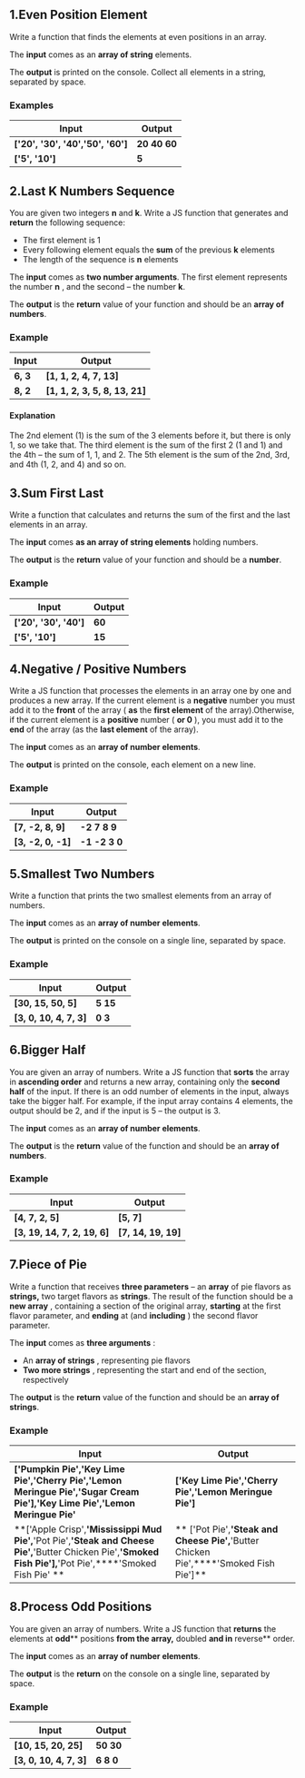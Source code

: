 ## 1.Even Position Element

Write a function that finds the elements at even positions in an array.

The **input** comes as an **array of string** elements.

The **output** is printed on the console. Collect all elements in a string, separated by space.

### Examples

| **Input** | **Output** |
| --- | --- |
| **['20', '30', '40','50', '60']** | **20 40 60** |
| **['5', '10']** | **5** |


## 2.Last K Numbers Sequence

You are given two integers **n** and **k**. Write a JS function that generates and **return** the following sequence:

- The first element is 1
- Every following element equals the **sum** of the previous **k** elements
- The length of the sequence is **n** elements

The **input** comes as **two number arguments**. The first element represents the number **n** , and the second – the number **k**.

The **output** is the **return** value of your function and should be an **array of numbers**.

### Example

| **Input** | **Output** |
| --- | --- |
| **6, 3** | **[1, 1, 2, 4, 7, 13]** |
| **8, 2** | **[1, 1, 2, 3, 5, 8, 13, 21]** |

#### Explanation

The 2nd element (1) is the sum of the 3 elements before it, but there is only 1, so we take that. The third element is the sum of the first 2 (1 and 1) and the 4th – the sum of 1, 1, and 2. The 5th element is the sum of the 2nd, 3rd, and 4th (1, 2, and 4) and so on.


## 3.Sum First Last

Write a function that calculates and returns the sum of the first and the last elements in an array.

The **input** comes **as an array of string elements** holding numbers.

The **output** is the **return** value of your function and should be a **number**.

### Example

| **Input** | **Output** |
| --- | --- |
| **['20', '30', '40']** | **60** |
| **['5', '10']** | **15** |


## 4.Negative / Positive Numbers

Write a JS function that processes the elements in an array one by one and produces a new array. If the current element is a **negative** number you must add it to the **front** of the array ( **as** the **first element** of the array).Otherwise, if the current element is a **positive** number ( **or 0** ), you must add it to the **end** of the array (as the **last element** of the array).

The **input** comes as an **array of number elements**.

The **output** is printed on the console, each element on a new line.

### Example

| **Input** | **Output** |
| --- | --- |
| **[7, -2, 8, 9]** | **-2** **7** **8** **9** |
|**[3, -2, 0, -1]** | **-1** **-2** **3** **0** |


## 5.Smallest Two Numbers

Write a function that prints the two smallest elements from an array of numbers.

The **input** comes as an **array of number elements**.

The **output** is printed on the console on a single line, separated by space.

### Example

| **Input** | **Output** |
| --- | --- |
| **[30, 15, 50, 5]** | **5 15** |
| **[3, 0, 10, 4, 7, 3]** | **0 3** |

## 6.Bigger Half

You are given an array of numbers. Write a JS function that **sorts** the array in **ascending order** and returns a new array, containing only the **second half** of the input. If there is an odd number of elements in the input, always take the bigger half. For example, if the input array contains 4 elements, the output should be 2, and if the input is 5 – the output is 3.

The **input** comes as an **array of number elements**.

The **output** is the **return** value of the function and should be an **array of numbers**.

### Example

| **Input** | **Output** |
| --- | --- |
| **[4, 7, 2, 5]** | **[5, 7]** |
| **[3, 19, 14, 7, 2, 19, 6]** | **[7, 14, 19, 19]** |


## 7.Piece of Pie

Write a function that receives **three parameters** – an **array** of pie flavors as **strings,** two target flavors as **strings**. The result of the function should be a **new array** , containing a section of the original array, **starting** at the first flavor parameter, and **ending** at (and **including** ) the second flavor parameter.

The **input** comes as **three arguments** :

- An **array of strings** , representing pie flavors
- **Two more strings** , representing the start and end of the section, respectively

The **output** is the **return** value of the function and should be an **array of strings**.

### Example

| **Input** | **Output** |
| --- | --- |
| **['Pumpkin Pie',****'Key Lime Pie',****'Cherry Pie',****'Lemon Meringue Pie',****'Sugar Cream Pie'],****'Key Lime Pie',****'Lemon Meringue Pie'** | **['Key Lime Pie',****'Cherry Pie',****'Lemon Meringue Pie']** |
| **['Apple Crisp',****'Mississippi Mud Pie',****'Pot Pie',****'Steak and Cheese Pie',****'Butter Chicken Pie',****'Smoked Fish Pie'],****'Pot Pie',****'Smoked Fish Pie' **|** ['Pot Pie',****'Steak and Cheese Pie',****'Butter Chicken Pie',****'Smoked Fish Pie']** |


## 8.Process Odd Positions

You are given an array of numbers. Write a JS function that **returns** the elements at **odd**** positions **from the array,** doubled **and in** reverse** order.

The **input** comes as an **array of number elements**.

The **output** is the **return** on the console on a single line, separated by space.

### Example

| **Input** | **Output** |
| --- | --- |
| **[10, 15, 20, 25]** | **50 30** |
| **[3, 0, 10, 4, 7, 3]** | **6 8 0** |

